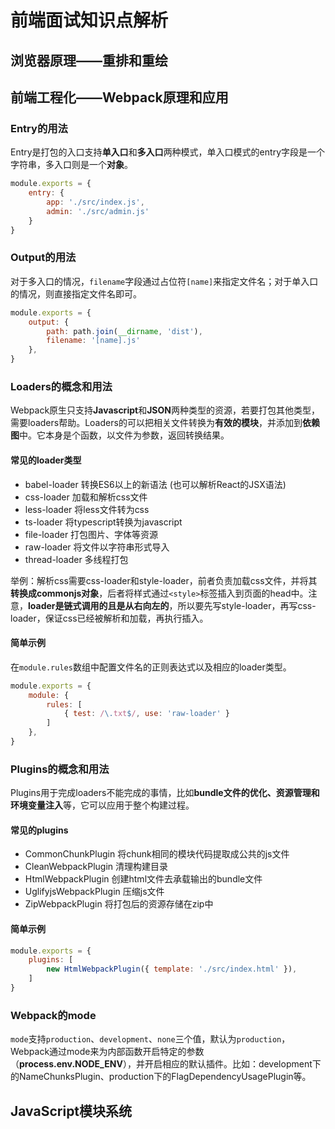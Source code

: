 # 前端面试知识点解析
## 浏览器原理——重排和重绘
## 前端工程化——Webpack原理和应用
### Entry的用法
Entry是打包的入口支持**单入口**和**多入口**两种模式，单入口模式的entry字段是一个字符串，多入口则是一个**对象**。
```javascript
module.exports = {
    entry: {
        app: './src/index.js',
        admin: './src/admin.js'
    }
}
```

### Output的用法
对于多入口的情况，`filename`字段通过占位符`[name]`来指定文件名；对于单入口的情况，则直接指定文件名即可。
```javascript
module.exports = {
    output: {
        path: path.join(__dirname, 'dist'),
        filename: '[name].js'
    },
}
```
### Loaders的概念和用法
Webpack原生只支持**Javascript**和**JSON**两种类型的资源，若要打包其他类型，需要loaders帮助。Loaders的可以把相关文件转换为**有效的模块**，并添加到**依赖图**中。它本身是个函数，以文件为参数，返回转换结果。

#### 常见的loader类型
- babel-loader 转换ES6以上的新语法 (也可以解析React的JSX语法)
- css-loader 加载和解析css文件
- less-loader 将less文件转为css
- ts-loader 将typescript转换为javascript
- file-loader 打包图片、字体等资源
- raw-loader 将文件以字符串形式导入
- thread-loader 多线程打包

举例：解析css需要css-loader和style-loader，前者负责加载css文件，并将其**转换成commonjs对象**，后者将样式通过`<style>`标签插入到页面的head中。注意，**loader是链式调用的且是从右向左的**，所以要先写style-loader，再写css-loader，保证css已经被解析和加载，再执行插入。

#### 简单示例
在`module.rules`数组中配置文件名的正则表达式以及相应的loader类型。
```javascript
module.exports = {
    module: {
        rules: [
            { test: /\.txt$/, use: 'raw-loader' }
        ]
    },
}
```

### Plugins的概念和用法
Plugins用于完成loaders不能完成的事情，比如**bundle文件的优化、资源管理和环境变量注入**等，它可以应用于整个构建过程。

#### 常见的plugins
- CommonChunkPlugin 将chunk相同的模块代码提取成公共的js文件
- CleanWebpackPlugin 清理构建目录
- HtmlWebpackPlugin 创建html文件去承载输出的bundle文件
- UglifyjsWebpackPlugin 压缩js文件
- ZipWebpackPlugin 将打包后的资源存储在zip中

#### 简单示例
```javascript
module.exports = {
    plugins: [
        new HtmlWebpackPlugin({ template: './src/index.html' }),
    ]
}
```

### Webpack的mode
`mode`支持`production`、`development`、`none`三个值，默认为`production`，Webpack通过mode来为内部函数开启特定的参数（**process.env.NODE_ENV**），并开启相应的默认插件。比如：development下的NameChunksPlugin、production下的FlagDependencyUsagePlugin等。


## JavaScript模块系统